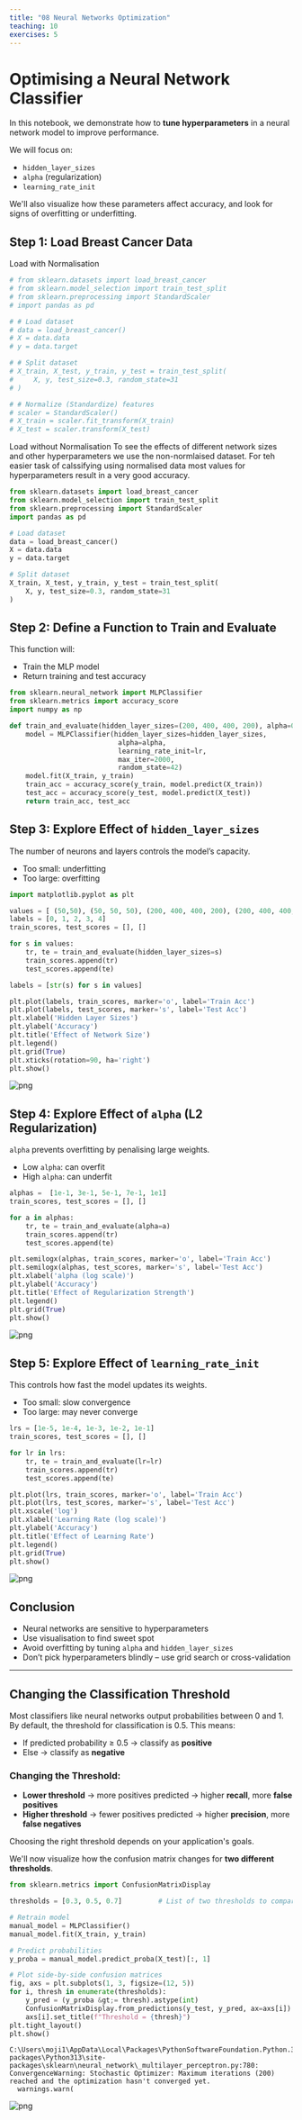 ```yaml
---
title: "08 Neural Networks Optimization"
teaching: 10
exercises: 5
---
```


# Optimising a Neural Network Classifier

In this notebook, we demonstrate how to **tune hyperparameters** in a neural network model to improve performance.

We will focus on:
- `hidden_layer_sizes`
- `alpha` (regularization)
- `learning_rate_init`

We'll also visualize how these parameters affect accuracy, and look for signs of overfitting or underfitting.

## Step 1: Load Breast Cancer Data

Load with Normalisation 

```python
# from sklearn.datasets import load_breast_cancer
# from sklearn.model_selection import train_test_split
# from sklearn.preprocessing import StandardScaler
# import pandas as pd

# # Load dataset
# data = load_breast_cancer()
# X = data.data
# y = data.target

# # Split dataset
# X_train, X_test, y_train, y_test = train_test_split(
#     X, y, test_size=0.3, random_state=31
# )

# # Normalize (Standardize) features
# scaler = StandardScaler()
# X_train = scaler.fit_transform(X_train)
# X_test = scaler.transform(X_test)
```

Load without Normalisation 
To see the effects of different network sizes and other hyperparameters we use the non-normlaised dataset. For teh easier task of calssifying using normalised data most values for hyperparameters result in a very good accuracy. 

```python
from sklearn.datasets import load_breast_cancer
from sklearn.model_selection import train_test_split
from sklearn.preprocessing import StandardScaler
import pandas as pd

# Load dataset
data = load_breast_cancer()
X = data.data
y = data.target

# Split dataset
X_train, X_test, y_train, y_test = train_test_split(
    X, y, test_size=0.3, random_state=31
)

```

## Step 2: Define a Function to Train and Evaluate

This function will:
- Train the MLP model
- Return training and test accuracy

```python
from sklearn.neural_network import MLPClassifier
from sklearn.metrics import accuracy_score
import numpy as np

def train_and_evaluate(hidden_layer_sizes=(200, 400, 400, 200), alpha=0.0001, lr=0.001):
    model = MLPClassifier(hidden_layer_sizes=hidden_layer_sizes,
                           alpha=alpha,
                           learning_rate_init=lr,
                           max_iter=2000,
                           random_state=42)
    model.fit(X_train, y_train)
    train_acc = accuracy_score(y_train, model.predict(X_train))
    test_acc = accuracy_score(y_test, model.predict(X_test))
    return train_acc, test_acc
```

## Step 3: Explore Effect of `hidden_layer_sizes`

The number of neurons and layers controls the model’s capacity.

- Too small: underfitting
- Too large: overfitting

```python
import matplotlib.pyplot as plt

values = [ (50,50), (50, 50, 50), (200, 400, 400, 200), (200, 400, 400, 400, 400, 200), (200, 400, 800, 800, 800, 400, 400, 200)]
labels = [0, 1, 2, 3, 4]
train_scores, test_scores = [], []

for s in values:
    tr, te = train_and_evaluate(hidden_layer_sizes=s)
    train_scores.append(tr)
    test_scores.append(te)

labels = [str(s) for s in values]

plt.plot(labels, train_scores, marker='o', label='Train Acc')
plt.plot(labels, test_scores, marker='s', label='Test Acc')
plt.xlabel('Hidden Layer Sizes')
plt.ylabel('Accuracy')
plt.title('Effect of Network Size')
plt.legend()
plt.grid(True)
plt.xticks(rotation=90, ha='right')
plt.show()
```

![png](output_9_0.png)

## Step 4: Explore Effect of `alpha` (L2 Regularization)

`alpha` prevents overfitting by penalising large weights.

- Low `alpha`: can overfit
- High `alpha`: can underfit

```python
alphas =  [1e-1, 3e-1, 5e-1, 7e-1, 1e1]
train_scores, test_scores = [], []

for a in alphas:
    tr, te = train_and_evaluate(alpha=a)
    train_scores.append(tr)
    test_scores.append(te)

plt.semilogx(alphas, train_scores, marker='o', label='Train Acc')
plt.semilogx(alphas, test_scores, marker='s', label='Test Acc')
plt.xlabel('alpha (log scale)')
plt.ylabel('Accuracy')
plt.title('Effect of Regularization Strength')
plt.legend()
plt.grid(True)
plt.show()
```

![png](output_11_0.png)

## Step 5: Explore Effect of `learning_rate_init`

This controls how fast the model updates its weights.

- Too small: slow convergence
- Too large: may never converge

```python
lrs = [1e-5, 1e-4, 1e-3, 1e-2, 1e-1]
train_scores, test_scores = [], []

for lr in lrs:
    tr, te = train_and_evaluate(lr=lr)
    train_scores.append(tr)
    test_scores.append(te)

plt.plot(lrs, train_scores, marker='o', label='Train Acc')
plt.plot(lrs, test_scores, marker='s', label='Test Acc')
plt.xscale('log')
plt.xlabel('Learning Rate (log scale)')
plt.ylabel('Accuracy')
plt.title('Effect of Learning Rate')
plt.legend()
plt.grid(True)
plt.show()
```

![png](output_13_0.png)

## Conclusion

- Neural networks are sensitive to hyperparameters
- Use visualisation to find sweet spot
- Avoid overfitting by tuning `alpha` and `hidden_layer_sizes`
- Don’t pick hyperparameters blindly – use grid search or cross-validation

---------------------------------

## Changing the Classification Threshold

Most classifiers like neural networks output probabilities between 0 and 1.
By default, the threshold for classification is 0.5. This means:

- If predicted probability ≥ 0.5 → classify as **positive**
- Else → classify as **negative**

### Changing the Threshold:
- **Lower threshold** → more positives predicted → higher **recall**, more **false positives**
- **Higher threshold** → fewer positives predicted → higher **precision**, more **false negatives**

Choosing the right threshold depends on your application's goals.

We'll now visualize how the confusion matrix changes for **two different thresholds**.

```python
from sklearn.metrics import ConfusionMatrixDisplay

thresholds = [0.3, 0.5, 0.7]         # List of two thresholds to compare

# Retrain model
manual_model = MLPClassifier()
manual_model.fit(X_train, y_train)

# Predict probabilities
y_proba = manual_model.predict_proba(X_test)[:, 1]

# Plot side-by-side confusion matrices
fig, axs = plt.subplots(1, 3, figsize=(12, 5))
for i, thresh in enumerate(thresholds):
    y_pred = (y_proba &gt;= thresh).astype(int)
    ConfusionMatrixDisplay.from_predictions(y_test, y_pred, ax=axs[i])
    axs[i].set_title(f"Threshold = {thresh}")
plt.tight_layout()
plt.show()
```

    C:\Users\moji1\AppData\Local\Packages\PythonSoftwareFoundation.Python.3.13_qbz5n2kfra8p0\LocalCache\local-packages\Python313\site-packages\sklearn\neural_network\_multilayer_perceptron.py:780: ConvergenceWarning: Stochastic Optimizer: Maximum iterations (200) reached and the optimization hasn't converged yet.
      warnings.warn(

![png](output_16_1.png)

